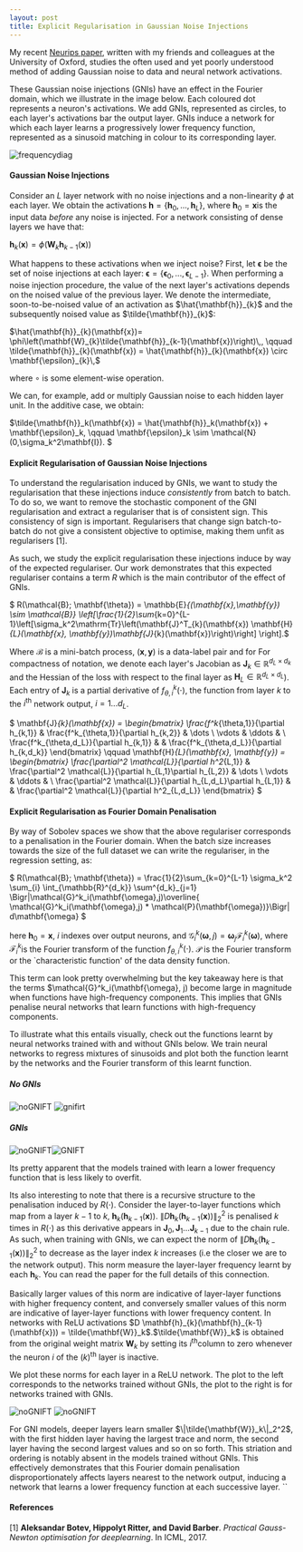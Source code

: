 ```yaml
---
layout: post
title: Explicit Regularisation in Gaussian Noise Injections
---
```


My recent [Neurips paper](https://arxiv.org/abs/2007.07368), written with my friends and colleagues at the University of Oxford, studies the often used and yet poorly understood method of adding Gaussian noise to data and neural network activations. 

These Gaussian noise injections (GNIs) have an effect in the Fourier domain, which we illustrate in the image below. Each coloured dot represents a neuron's activations. We add GNIs, represented as circles, to each layer's activations bar the output layer. GNIs induce a network for which each layer learns a progressively lower frequency function, represented as a sinusoid matching in colour to its corresponding layer. 

![frequencydiag](https://raw.githubusercontent.com/alexander-camuto/alexander-camuto.github.io/master/images/frequencydiag.png)

#### Gaussian Noise Injections

Consider an $L​$ layer network with no noise injections and a non-linearity $\phi​$ at each layer.
We obtain the activations ${\mathbf{h}} = \{{\mathbf{h}}_0, ... , {\mathbf{h}}_{L} \}​$, where $\mathbf{h}_{0}=\mathbf{x}​$ is the input data _before_ any noise is injected. For a network consisting of dense layers we have that: 

$\mathbf{h}_{k}(\mathbf{x})=
\phi(\mathbf{W}_k \mathbf{h}_{k-1}(\mathbf{x}))$

What happens to these activations when we inject noise? 
First, let $\mathbf{\epsilon}$ be the set of noise injections at each layer:  $\mathbf{\epsilon} = \{{\mathbf{\epsilon}}_0, ... , {\mathbf{\epsilon}}_{L-1} \}$.
When performing a noise injection procedure, the value of the next layer's activations depends on the noised value of the previous layer.
We denote the intermediate, soon-to-be-noised value of an activation as $\hat{\mathbf{h}}_{k}$ and the subsequently noised value as $\tilde{\mathbf{h}}_{k}$: 

$\hat{\mathbf{h}}_{k}(\mathbf{x})= \phi\left(\mathbf{W}_{k}\tilde{\mathbf{h}}_{k-1}(\mathbf{x})\right)\,, \qquad  
\tilde{\mathbf{h}}_{k}(\mathbf{x}) = \hat{\mathbf{h}}_{k}(\mathbf{x}) \circ \mathbf{\epsilon}_{k}\,$

where $\circ​$ is some element-wise operation. 

We can, for example, add or multiply Gaussian noise to each hidden layer unit. 
In the additive case, we obtain: 

$\tilde{\mathbf{h}}_k(\mathbf{x}) = \hat{\mathbf{h}}_k(\mathbf{x}) + \mathbf{\epsilon}_k, 
\qquad \mathbf{\epsilon}_k \sim \mathcal{N}(0,\sigma_k^2\mathbf{I}).  $



#### Explicit Regularisation of Gaussian Noise Injections

To understand the regularisation induced by GNIs, we want to study the regularisation that these injections induce _consistently_ from batch to batch. To do so, we want to remove the stochastic component of the GNI regularisation and extract a regulariser that is of consistent sign. This consistency of sign is important. Regularisers that change sign batch-to-batch do not give a consistent objective to optimise, making them unfit as regularisers [1]. 

As such, we study the explicit regularisation these injections induce by way of the expected regulariser.  Our work demonstrates that this expected regulariser contains a term $R​$ which is the main contributor of the effect of GNIs. 

$ R(\mathcal{B}; \mathbf{\theta}) = \mathbb{E}_{(\mathbf{x},\mathbf{y}) \sim \mathcal{B}} \left[\frac{1}{2}\sum_{k=0}^{L-1}\left[\sigma_k^2\mathrm{Tr}\left(\mathbf{J}^T_{k}(\mathbf{x})
    \mathbf{H}_{L}(\mathbf{x}, \mathbf{y})\mathbf{J}_{k}(\mathbf{x})\right)\right] \right].​$

Where $\mathcal{B}​$ is a mini-batch process, $(\mathbf{x}, \mathbf{y})​$ is a data-label pair and for For compactness of notation, we denote each layer's Jacobian as $\mathbf{J}_k \in \mathbb{R}^{d_L \times d_k}​$ and the Hessian of the loss with respect to the final layer as $\mathbf{H}_L \in \mathbb{R}^{d_L \times d_L}​$). Each entry of $\mathbf{J}_{k}​$ is a partial derivative  of $f^k_{\theta,i}(\cdot)​$, the function from layer $k​$ to the $i^{\mathrm{th}}​$ network output, $i = 1 ... d_L​$. 

$    \mathbf{J}_{k}(\mathbf{x}) = \begin{bmatrix} 
    \frac{f^k_{\theta,1}}{\partial h_{k,1}} & \frac{f^k_{\theta,1}}{\partial h_{k,2}} & \dots \\
    \vdots & \ddots & \\
    \frac{f^k_{\theta,d_L}}{\partial h_{k,1}} &        & \frac{f^k_{\theta,d_L}}{\partial h_{k,d_k}} 
    \end{bmatrix} \qquad    \mathbf{H}_{L}(\mathbf{x}, \mathbf{y}) = \begin{bmatrix} 
    \frac{\partial^2 \mathcal{L}}{\partial h^2_{L,1}} & \frac{\partial^2 \mathcal{L}}{\partial h_{L,1}\partial h_{L,2}} & \dots \\
    \vdots & \ddots & \\
    \frac{\partial^2 \mathcal{L}}{\partial h_{L,d_L}\partial h_{L,1}} & &      \frac{\partial^2 \mathcal{L}}{\partial h^2_{L,d_L}} 
    \end{bmatrix} 
​$



#### Explicit Regularisation as Fourier Domain Penalisation

By way of Sobolev spaces we show that the above regulariser corresponds to a penalisation in the Fourier domain. When the batch size increases towards the size of the full dataset we can write the regulariser, in the regression setting, as: 

$ R(\mathcal{B}; \mathbf{\theta}) = \frac{1}{2}\sum_{k=0}^{L-1} \sigma_k^2 \sum_{i} \int_{\mathbb{R}^{d_k}} \sum^{d_k}_{j=1} \Bigr|\mathcal{G}^k_i(\mathbf{\omega},j)\overline{ \mathcal{G}^k_i(\mathbf{\omega},j) * \mathcal{P}(\mathbf{\omega})}\Bigr|   d\mathbf{\omega} ​$

here $\mathbf{h}_0 =\mathbf{x}​$, $i​$ indexes over output neurons, and $\mathcal{G}^k_i(\mathbf{\omega}, j) = \mathbf{\omega}_j \mathcal{F}^k_i(\mathbf{\omega})​$, where $\mathcal{F}^k_i​$ is the Fourier transform of the function $f^k_{\theta,i}(\cdot)​$. $\mathcal{P}​$ is the Fourier transform or the `characteristic function' of the data density function. 

This term can look pretty overwhelming but the key takeaway here is that the terms $\mathcal{G}^k_i(\mathbf{\omega}, j) become large in magnitude when functions have high-frequency components. This implies that GNIs penalise neural networks that learn functions with high-frequency components. 

To illustrate what this entails visually, check out the functions learnt by neural networks trained with and without GNIs below. We train neural networks to regress mixtures of sinusoids and plot both the function learnt by the networks and the Fourier transform of this learnt function. 

##### No GNIs



![noGNIFT](https://raw.githubusercontent.com/alexander-camuto/alexander-camuto.github.io/master/images/learnt_function_baseline.png)<!-- .element height="50%" width="50%" --> ![gnifirt](https://raw.githubusercontent.com/alexander-camuto/alexander-camuto.github.io/master/images/spectral_dynamics_baseline.png)<!-- .element height="50%" width="50%" -->

##### GNIs

![noGNIFT](https://raw.githubusercontent.com/alexander-camuto/alexander-camuto.github.io/master/images/learnt_function_noise.png)<!-- .element height="50%" width="50%" -->![GNIFT](https://raw.githubusercontent.com/alexander-camuto/alexander-camuto.github.io/master/images/spectral_dynamics_noise.png)<!-- .element height="50%" width="50%" --> 



Its pretty apparent that the models trained with learn a lower frequency function that is less likely to overfit. 

Its also interesting to note that there is a recursive structure to the penalisation induced by $R(\cdot)$. 
Consider the layer-to-layer functions which map from a layer $k-1$ to $k$, $\mathbf{h}_{k}(\mathbf{h}_{k-1}(\mathbf{x}))$. $\|D \mathbf{h}_{k}(\mathbf{h}_{k-1}(\mathbf{x}))\|_2^2$ is penalised $k$ times in $R(\cdot)$ as this derivative appears in $\mathbf{J}_0, \mathbf{J}_1 \dots \mathbf{J}_{k-1}$ due to the chain rule. As such, when training with GNIs, we can expect the norm of $\|D \mathbf{h}_{k}(\mathbf{h}_{k-1}(\mathbf{x}))\|_2^2$ to decrease as the layer index $k$ increases (i.e the closer we are to the network output). This norm measure the layer-layer frequency learnt by each $\mathbf{h}_k$. You can read the paper for the full details of this connection. 

Basically larger values of this norm are indicative of layer-layer functions with higher frequency content, and conversely smaller values of this norm are indicative of layer-layer functions with lower frequency content. In networks with $\mathrm{ReLU}​$ activations $D \mathbf{h}_{k}(\mathbf{h}_{k-1}(\mathbf{x})) = \tilde{\mathbf{W}}_k​$.$\tilde{\mathbf{W}}_k​$ is obtained from the original weight matrix $\mathbf{W}_k​$ by setting its $i^{\mathrm{th}}​$ column to zero whenever the neuron $i​$ of the $(k)^{\mathrm{th}}​$ layer is inactive.

We plot these norms for each layer in a $\mathrm{ReLU}$ network. The plot to the left corresponds to the networks trained without GNIs, the plot to the right is for networks trained with GNIs. 

![noGNIFT](https://raw.githubusercontent.com/alexander-camuto/alexander-camuto.github.io/master/images/layer_layer_grad_nonoise.png)<!-- .element height="50%" width="50%" --> ![noGNIFT](https://raw.githubusercontent.com/alexander-camuto/alexander-camuto.github.io/master/images/layer_layer_grad_noise.png)<!-- .element height="50%" width="50%" -->




For GNI models, deeper layers learn smaller $\|\tilde{\mathbf{W}}_k\|_2^2$, with the first hidden layer having the largest trace and norm, the second layer having the second largest values and so on so forth. This striation and ordering is notably absent in the models trained without GNIs. This effectively demonstrates that this Fourier domain penalisation disproportionately affects layers nearest to the network output, inducing a network that learns a lower frequency function at each successive layer. ``





#### References

[1] **Aleksandar Botev, Hippolyt Ritter, and David Barber**. _Practical Gauss-Newton optimisation for deeplearning_. In ICML, 2017.





